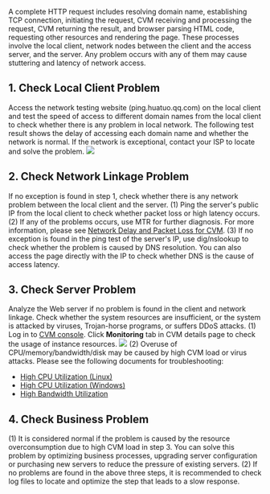 A complete HTTP request includes resolving domain name, establishing TCP connection, initiating the request, CVM receiving and processing the request, CVM returning the result, and browser parsing HTML code, requesting other resources and rendering the page. These processes involve the local client, network nodes between the client and the access server, and the server. Any problem occurs with any of them may cause stuttering and latency of network access.
## 1. Check Local Client Problem
Access the network testing website (ping.huatuo.qq.com) on the local client and test the speed of access to different domain names from the local client to check whether there is any problem in local network. The following test result shows the delay of accessing each domain name and whether the network is normal. If the network is exceptional, contact your ISP to locate and solve the problem.
![](https://main.qcloudimg.com/raw/1dfe4866d4572d82841225b60d127a1c.png)
## 2. Check Network Linkage Problem
If no exception is found in step 1, check whether there is any network problem between the local client and the server.
(1) Ping the server's public IP from the local client to check whether packet loss or high latency occurs.
(2) If any of the problems occurs, use MTR for further diagnosis. For more information, please see [Network Delay and Packet Loss for CVM](https://cloud.tencent.com/document/product/213/14638).
(3) If no exception is found in the ping test of the server's IP, use dig/nslookup to check whether the problem is caused by DNS resolution. You can also access the page directly with the IP to check whether DNS is the cause of access latency.

## 3. Check Server Problem
Analyze the Web server if no problem is found in the client and network linkage. Check whether the system resources are insufficient, or the system is attacked by viruses, Trojan-horse programs, or suffers DDoS attacks.
(1) Log in to [CVM console](https://console.cloud.tencent.com/cvm/index). Click **Monitoring** tab in CVM details page to check the usage of instance resources.
![](https://mc.qcloudimg.com/static/img/fd32ca7361dc89f56ee8d51ff72dca4d/image.png)
(2) Overuse of CPU/memory/bandwidth/disk may be caused by high CVM load or virus attacks. Please see the following documents for troubleshooting:
 - [High CPU Utilization (Linux)](https://cloud.tencent.com/document/product/213/14634)
 - [High CPU Utilization (Windows)](https://cloud.tencent.com/document/product/213/14635)
 - [High Bandwidth Utilization](https://cloud.tencent.com/document/product/213/14637)

## 4. Check Business Problem
(1) It is considered normal if the problem is caused by the resource overconsumption due to high CVM load in step 3. You can solve this problem by optimizing business processes, upgrading server configuration or purchasing new servers to reduce the pressure of existing servers.
(2) If no problems are found in the above three steps, it is recommended to check log files to locate and optimize the step that leads to a slow response.

